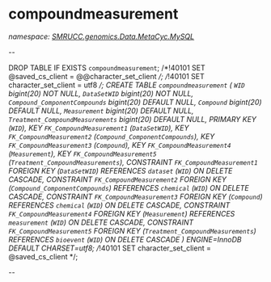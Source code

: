 ﻿# compoundmeasurement
_namespace: [SMRUCC.genomics.Data.MetaCyc.MySQL](./index.md)_

--
 
 DROP TABLE IF EXISTS `compoundmeasurement`;
 /*!40101 SET @saved_cs_client = @@character_set_client */;
 /*!40101 SET character_set_client = utf8 */;
 CREATE TABLE `compoundmeasurement` (
 `WID` bigint(20) NOT NULL,
 `DataSetWID` bigint(20) NOT NULL,
 `Compound_ComponentCompounds` bigint(20) DEFAULT NULL,
 `Compound` bigint(20) DEFAULT NULL,
 `Measurement` bigint(20) DEFAULT NULL,
 `Treatment_CompoundMeasurements` bigint(20) DEFAULT NULL,
 PRIMARY KEY (`WID`),
 KEY `FK_CompoundMeasurement1` (`DataSetWID`),
 KEY `FK_CompoundMeasurement2` (`Compound_ComponentCompounds`),
 KEY `FK_CompoundMeasurement3` (`Compound`),
 KEY `FK_CompoundMeasurement4` (`Measurement`),
 KEY `FK_CompoundMeasurement5` (`Treatment_CompoundMeasurements`),
 CONSTRAINT `FK_CompoundMeasurement1` FOREIGN KEY (`DataSetWID`) REFERENCES `dataset` (`WID`) ON DELETE CASCADE,
 CONSTRAINT `FK_CompoundMeasurement2` FOREIGN KEY (`Compound_ComponentCompounds`) REFERENCES `chemical` (`WID`) ON DELETE CASCADE,
 CONSTRAINT `FK_CompoundMeasurement3` FOREIGN KEY (`Compound`) REFERENCES `chemical` (`WID`) ON DELETE CASCADE,
 CONSTRAINT `FK_CompoundMeasurement4` FOREIGN KEY (`Measurement`) REFERENCES `measurement` (`WID`) ON DELETE CASCADE,
 CONSTRAINT `FK_CompoundMeasurement5` FOREIGN KEY (`Treatment_CompoundMeasurements`) REFERENCES `bioevent` (`WID`) ON DELETE CASCADE
 ) ENGINE=InnoDB DEFAULT CHARSET=utf8;
 /*!40101 SET character_set_client = @saved_cs_client */;
 
 --




